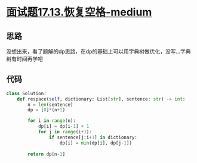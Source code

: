 # [面试题17.13.恢复空格-medium](https://leetcode-cn.com/problems/re-space-lcci/)

## 思路
没想出来，看了题解的dp思路，在dp的基础上可以用字典树做优化，没写...字典树有时间再学吧

## 代码
```python
class Solution:
    def respace(self, dictionary: List[str], sentence: str) -> int:
        n = len(sentence)
        dp = [0]*(n+1)

        for i in range(n):
            dp[i] = dp[i-1] + 1
            for j in range(i+1):
                if sentence[j:i+1] in dictionary:
                    dp[i] = min(dp[i], dp[j-1])
        
        return dp[n-1]
```